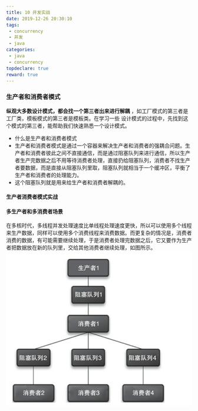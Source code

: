 ```yaml
---
title: 10 并发实战
date: 2019-12-26 20:30:10
tags:
 - concurrency
 - 并发
 - java
categories:
 - java
 - concurrency
topdeclare: true
reward: true
---
```

### 生产者和消费者模式

__纵观大多数设计模式，都会找一个第三者出来进行解耦__ ，如工厂模式的第三者是工厂类，模板模式的第三者是模板类。在学习一些
设计模式的过程中，先找到这个模式的第三者，能帮助我们快速熟悉一个设计模式。
- 什么是生产者和消费者模式
 - 生产者和消费者模式是通过一个容器来解决生产者和消费者的强耦合问题。生产者和消费者彼此之间不直接通信，而是通过阻塞队列来进行通信，所以生产者生产完数据之后不用等待消费者处理，直接扔给阻塞队列，消费者不找生产者要数据，而是直接从阻塞队列里取，阻塞队列就相当于一个缓冲区，平衡了生产者和消费者的处理能力。
 - 这个阻塞队列就是用来给生产者和消费者解耦的。
#### 生产者消费者模式实战

#### 多生产者和多消费者场景
在多核时代，多线程并发处理速度比单线程处理速度更快，所以可以使用多个线程来生产数据，同样可以使用多个消费线程来消费数据。而更复杂的情况是，消费者消费的数据，有可能需要继续处理，于是消费者处理完数据之后，它又要作为生产者把数据放在新的队列里，交给其他消费者继续处理，如图所示。
![多生产者消费者模式](img/多生产者消费者模式.jpg)
